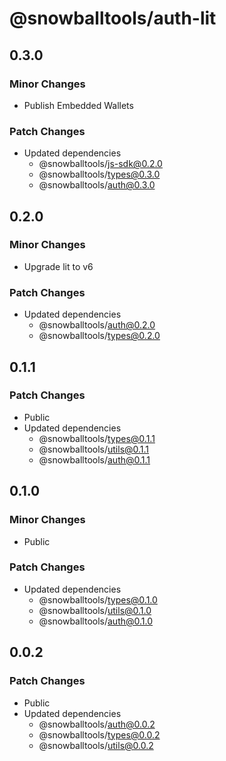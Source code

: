 # @snowballtools/auth-lit

## 0.3.0

### Minor Changes

- Publish Embedded Wallets

### Patch Changes

- Updated dependencies
  - @snowballtools/js-sdk@0.2.0
  - @snowballtools/types@0.3.0
  - @snowballtools/auth@0.3.0

## 0.2.0

### Minor Changes

- Upgrade lit to v6

### Patch Changes

- Updated dependencies
  - @snowballtools/auth@0.2.0
  - @snowballtools/types@0.2.0

## 0.1.1

### Patch Changes

- Public
- Updated dependencies
  - @snowballtools/types@0.1.1
  - @snowballtools/utils@0.1.1
  - @snowballtools/auth@0.1.1

## 0.1.0

### Minor Changes

- Public

### Patch Changes

- Updated dependencies
  - @snowballtools/types@0.1.0
  - @snowballtools/utils@0.1.0
  - @snowballtools/auth@0.1.0

## 0.0.2

### Patch Changes

- Public
- Updated dependencies
  - @snowballtools/auth@0.0.2
  - @snowballtools/types@0.0.2
  - @snowballtools/utils@0.0.2
